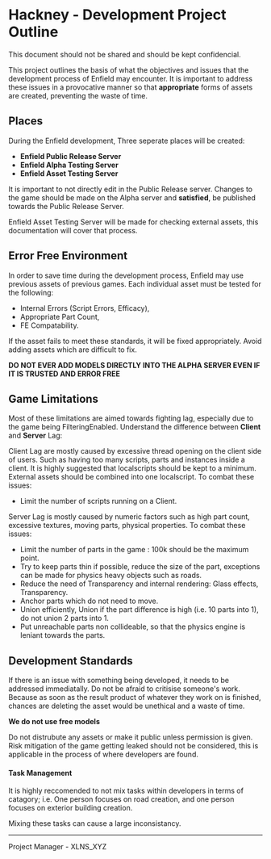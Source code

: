 # Hackney - Development Project Outline
This document should not be shared and should be kept confidencial.

This project outlines the basis of what the objectives and issues that the development process of Enfield may encounter. It is important to address these issues in a provocative manner so that **appropriate** forms of assets are created, preventing the waste of time.

Places
---
During the Enfield development, Three seperate places will be created:

* **Enfield Public Release Server**
* **Enfield Alpha Testing Server**
* **Enfield Asset Testing Server**

It is important to not directly edit in the Public Release server. Changes to the game should be made on the Alpha server and **satisfied**, be published towards the Public Release Server.

Enfield Asset Testing Server will be made for checking external assets, this documentation will cover that process.

Error Free Environment
---
In order to save time during the development process, Enfield may use previous assets of previous games. Each individual asset must be tested for the following:

* Internal Errors (Script Errors, Efficacy),
* Appropriate Part Count,
* FE Compatability.

If the asset fails to meet these standards, it will be fixed appropriately. Avoid adding assets which are difficult to fix. 

**DO NOT EVER ADD MODELS DIRECTLY INTO THE ALPHA SERVER EVEN IF IT IS TRUSTED AND ERROR FREE**

Game Limitations
---
Most of these limitations are aimed towards fighting lag, especially due to the game being FilteringEnabled. Understand the difference between **Client** and **Server** Lag:

Client Lag are mostly caused by excessive thread opening on the client side of users. Such as having too many scripts, parts and instances inside a client. It is highly suggested that localscripts should be kept to a minimum. External assets should be combined into one localscript. To combat these issues:

* Limit the number of scripts running on a Client.

Server Lag is mostly caused by numeric factors such as high part count, excessive textures, moving parts, physical properties. To combat these issues:

* Limit the number of parts in the game : 100k should be the maximum point.
* Try to keep parts thin if possible, reduce the size of the part, exceptions can be made for physics heavy objects such as roads.
* Reduce the need of Transparency and internal rendering: Glass effects, Transparency.
* Anchor parts which do not need to move.
* Union efficiently, Union if the part difference is high (i.e. 10 parts into 1), do not union 2 parts into 1.
* Put unreachable parts non collideable, so that the physics engine is leniant towards the parts.

Development Standards
---
If there is an issue with something being developed, it needs to be addressed immediatally. Do not be afraid to critisise someone's work. Because as soon as the result product of whatever they work on is finished, chances are deleting the asset would be unethical and a waste of time.

**We do not use free models**

Do not distrubute any assets or make it public unless permission is given. Risk mitigation of the game getting leaked should not be considered, this is applicable in the process of where developers are found.

#### Task Management

It is highly reccomended to not mix tasks within developers in terms of catagory; i.e. One person focuses on road creation, and one person focuses on exterior building creation.

Mixing these tasks can cause a large inconsistancy.

---

Project Manager - XLNS_XYZ
